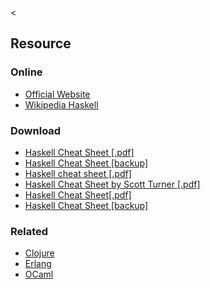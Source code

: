 &lt;

Resource
--------

### Online

-   [Official Website](http://haskell.org/)
-   [Wikipedia Haskell](http://en.wikipedia.org/wiki/Haskell_(programming_language))

### Download

-   [Haskell Cheat Sheet \[.pdf\]](http://blog.codeslower.com/static/CheatSheet.pdf)
-   [Haskell Cheat Sheet \[backup\]](static/cs/Haskell.CheatSheet.pdf)
-   [Haskell cheat sheet \[.pdf\]](https://wincent.com/wiki/Haskell_cheat_sheet)
-   [Haskell Cheat Sheet by Scott Turner \[.pdf\]](http://www.pkturner.org/programming/Haskellcheatsheet.html)
-   [Haskell Cheat Sheet\[.pdf\]](http://www.docstoc.com/docs/2589907/Haskell-Cheat-Sheet)
-   [Haskell Cheat Sheet \[backup\]](static/cs/Haskell.Haskell_Cheat_Sheet.pdf)

### Related

-   [Clojure](clojure.html "Clojure Cheat Sheet")
-   [Erlang](erlang.html "Erlang Cheat Sheet")
-   [OCaml](ocaml.html "OCaml Cheat Sheet")
